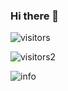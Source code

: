 ### Hi there 👋

![visitors](https://visitor-badge.glitch.me/badge?page_id=pure-peace.pure-peace)

![visitors2](http://antzuhl.cn:4000/get/@pure-peace.readme)

![info](https://github-readme-stats.vercel.app/api?username=pure-peace&show_icons=true&count_private=true&hide=prs&theme=default_repocard)
